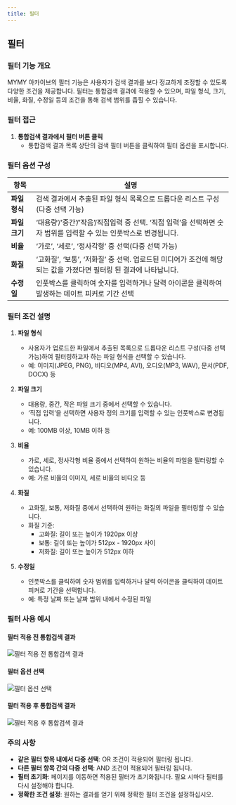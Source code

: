 ```yaml
---
title: 필터
---
```

## 필터

### 필터 기능 개요

MYMY 아카이브의 필터 기능은 사용자가 검색 결과를 보다 정교하게 조정할 수 있도록 다양한 조건을 제공합니다. 필터는 통합검색 결과에 적용할 수 있으며, 파일 형식, 크기, 비율, 화질, 수정일 등의 조건을 통해 검색 범위를 좁힐 수 있습니다.

### 필터 접근

1. **통합검색 결과에서 필터 버튼 클릭**
   - 통합검색 결과 목록 상단의 검색 필터 버튼을 클릭하여 필터 옵션을 표시합니다.

### 필터 옵션 구성

| 항목           | 설명                                                                 |
|--------------|--------------------------------------------------------------------|
| **파일 형식**     | 검색 결과에서 추출된 파일 형식 목록으로 드롭다운 리스트 구성(다중 선택 가능)                               |
| **파일 크기**     | ‘대용량’/’중간’/’작음’/직접입력 중 선택. ‘직접 입력’을 선택하면 숫자 범위를 입력할 수 있는 인풋박스로 변경됩니다.  |
| **비율**        | ‘가로’, ‘세로’, ‘정사각형’ 중 선택(다중 선택 가능)                                                   |
| **화질**        | ‘고화질’, ‘보통’, ‘저화질’ 중 선택. 업로드된 미디어가 조건에 해당되는 값을 가졌다면 필터링 된 결과에 나타납니다.         |
| **수정일**      | 인풋박스를 클릭하여 숫자를 입력하거나 달력 아이콘을 클릭하여 발생하는 데이트 피커로 기간 선택                          |

### 필터 조건 설명

1. **파일 형식**
   - 사용자가 업로드한 파일에서 추출된 목록으로 드롭다운 리스트 구성(다중 선택 가능)하여 필터링하고자 하는 파일 형식을 선택할 수 있습니다.
   - 예: 이미지(JPEG, PNG), 비디오(MP4, AVI), 오디오(MP3, WAV), 문서(PDF, DOCX) 등

2. **파일 크기**
   - 대용량, 중간, 작은 파일 크기 중에서 선택할 수 있습니다.
   - ‘직접 입력’을 선택하면 사용자 정의 크기를 입력할 수 있는 인풋박스로 변경됩니다.
   - 예: 100MB 이상, 10MB 이하 등

3. **비율**
   - 가로, 세로, 정사각형 비율 중에서 선택하여 원하는 비율의 파일을 필터링할 수 있습니다.
   - 예: 가로 비율의 이미지, 세로 비율의 비디오 등

4. **화질**
   - 고화질, 보통, 저화질 중에서 선택하여 원하는 화질의 파일을 필터링할 수 있습니다.
   - 화질 기준:
     - 고화질: 길이 또는 높이가 1920px 이상
     - 보통: 길이 또는 높이가 512px - 1920px 사이
     - 저화질: 길이 또는 높이가 512px 이하

5. **수정일**
   - 인풋박스를 클릭하여 숫자 범위를 입력하거나 달력 아이콘을 클릭하여 데이트 피커로 기간을 선택합니다.
   - 예: 특정 날짜 또는 날짜 범위 내에서 수정된 파일

### 필터 사용 예시

#### 필터 적용 전 통합검색 결과

![필터 적용 전 통합검색 결과](path/to/pre_filter_search_results_image.png)

#### 필터 옵션 선택

![필터 옵션 선택](path/to/filter_options_selection_image.png)

#### 필터 적용 후 통합검색 결과

![필터 적용 후 통합검색 결과](path/to/post_filter_search_results_image.png)

### 주의 사항

- **같은 필터 항목 내에서 다중 선택**: OR 조건이 적용되어 필터링 됩니다.
- **다른 필터 항목 간의 다중 선택**: AND 조건이 적용되어 필터링 됩니다.
- **필터 초기화**: 페이지를 이동하면 적용된 필터가 초기화됩니다. 필요 시마다 필터를 다시 설정해야 합니다.
- **정확한 조건 설정**: 원하는 결과를 얻기 위해 정확한 필터 조건을 설정하십시오.
